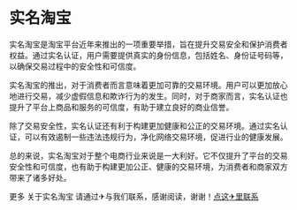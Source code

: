 # 实名淘宝

实名淘宝是淘宝平台近年来推出的一项重要举措，旨在提升交易安全和保护消费者权益。通过实名认证，用户需要提供真实的身份信息，包括姓名、身份证号码等，以确保交易过程中的安全性和可信度。

实名淘宝的推出，对于消费者而言意味着更加可靠的交易环境。用户可以更加放心地进行交易，减少虚假信息和欺诈行为的发生。同时，对于商家而言，实名认证也提升了平台上商品和服务的可信度，有助于建立良好的商业信誉。

除了交易安全性，实名认证还有利于构建更加健康和公正的交易环境。通过实名认证，可以有效遏制一些违法违规行为，净化网络交易环境，促进行业的健康发展。

总的来说，实名淘宝对于整个电商行业来说是一大利好。它不仅提升了平台的交易安全性和可信度，也有助于构建更加公正、健康的交易环境，为消费者和商家双方带来了诸多好处。

更多 关于实名淘宝 请通过✈与我们联系，感谢阅读，谢谢！[点这✈里联系](https://a.k02.cc)